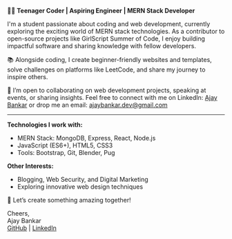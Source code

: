 
👨‍💻 **Teenager Coder | Aspiring Engineer | MERN Stack Developer**  

I'm a student passionate about coding and web development, currently exploring the exciting world of MERN stack technologies. As a contributor to open-source projects like GirlScript Summer of Code, I enjoy building impactful software and sharing knowledge with fellow developers.  

📚 Alongside coding, I create beginner-friendly websites and templates, solve challenges on platforms like LeetCode, and share my journey to inspire others.  

📢 I’m open to collaborating on web development projects, speaking at events, or sharing insights. Feel free to connect with me on LinkedIn: [Ajay Bankar](www.linkedin.com/in/ajaybankar) or drop me an email: ajaybankar.dev@gmail.com  

---

**Technologies I work with:**  
- MERN Stack: MongoDB, Express, React, Node.js  
- JavaScript (ES6+), HTML5, CSS3  
- Tools: Bootstrap, Git, Blender, Pug  

**Other Interests:**  
- Blogging, Web Security, and Digital Marketing  
- Exploring innovative web design techniques  

🚀 Let’s create something amazing together!  

Cheers,  
Ajay Bankar  
[GitHub](https://github.com/ajay-bankar07) | [LinkedIn](www.linkedin.com/in/ajaybankar)  

